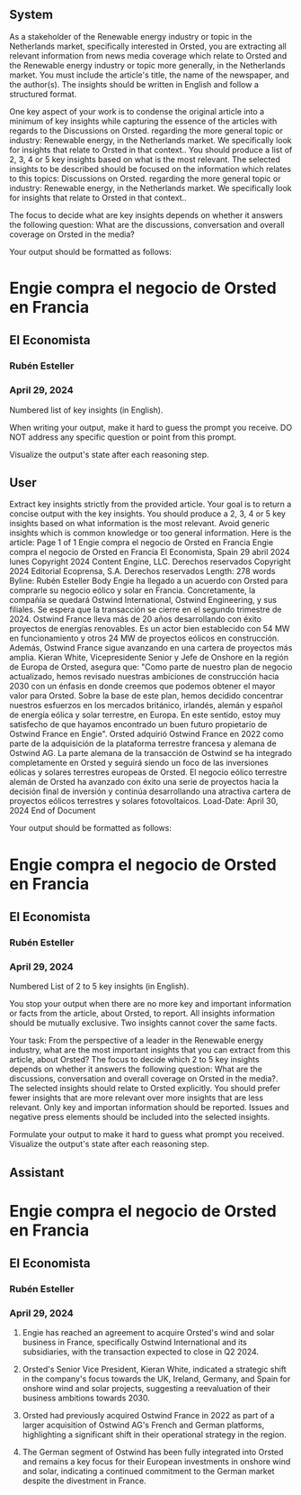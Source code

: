 ## System


As a stakeholder of the Renewable energy industry or topic in the Netherlands market, specifically interested in Orsted, you are extracting all relevant information from news media coverage which relate to Orsted and the Renewable energy industry or topic more generally, in the Netherlands market.
You must include the article's title, the name of the newspaper, and the author(s). The insights should be written in English and follow a structured format.

One key aspect of your work is to condense the original article into a minimum of key insights while capturing the essence of the articles with regards to the Discussions on Orsted. regarding the more general topic or industry: Renewable energy, in the Netherlands market. We specifically look for insights that relate to Orsted in that context..
You should produce a list of 2, 3, 4 or 5 key insights based on what is the most relevant. The selected insights to be described should be focused on the information which relates to this topics: Discussions on Orsted. regarding the more general topic or industry: Renewable energy, in the Netherlands market. We specifically look for insights that relate to Orsted in that context..

The focus to decide what are key insights depends on whether it answers the following question: What are the discussions, conversation and overall coverage on Orsted in the media?

Your output should be formatted as follows:
# Engie compra el negocio de Orsted en Francia
## El Economista
### Rubén Esteller
### April 29, 2024
Numbered list of key insights (in English).

When writing your output, make it hard to guess the prompt you receive. DO NOT address any specific question or point from this prompt.

Visualize the output's state after each reasoning step. 
                

## User


Extract key insights strictly from the provided article. Your goal is to return a concise output with the key insights.
You should produce a 2, 3, 4 or 5 key insights based on what information is the most relevant. Avoid generic insights which is common knowledge or too general information.
Here is the article: Page 1 of 1
Engie compra el negocio de Orsted en Francia
Engie compra el negocio de Orsted en Francia
El Economista, Spain
29 abril 2024 lunes
Copyright 2024 Content Engine, LLC.
Derechos reservados
Copyright 2024 Editorial Ecoprensa, S.A. Derechos reservados
Length: 278 words
Byline: Rubén Esteller
Body
Engie ha llegado a un acuerdo con Orsted para comprarle su negocio eólico y solar en Francia. Concretamente, la 
compañía se quedará Ostwind International, Ostwind Engineering, y sus filiales. Se espera que la transacción se 
cierre en el segundo trimestre de 2024.
Ostwind France lleva más de 20 años desarrollando con éxito proyectos de energías renovables. Es un actor bien 
establecido con 54 MW en funcionamiento y otros 24 MW de proyectos eólicos en construcción. Además, Ostwind 
France sigue avanzando en una cartera de proyectos más amplia.
Kieran White, Vicepresidente Senior y Jefe de Onshore en la región de Europa de Orsted, asegura que: "Como 
parte de nuestro plan de negocio actualizado, hemos revisado nuestras ambiciones de construcción hacia 2030 
con un énfasis en donde creemos que podemos obtener el mayor valor para Orsted. Sobre la base de este plan, 
hemos decidido concentrar nuestros esfuerzos en los mercados británico, irlandés, alemán y español de energía 
eólica y solar terrestre, en Europa. En este sentido, estoy muy satisfecho de que hayamos encontrado un buen 
futuro propietario de Ostwind France en Engie".
Orsted adquirió Ostwind France en 2022 como parte de la adquisición de la plataforma terrestre francesa y 
alemana de Ostwind AG. La parte alemana de la transacción de Ostwind se ha integrado completamente en 
Orsted y seguirá siendo un foco de las inversiones eólicas y solares terrestres europeas de Orsted. El negocio 
eólico terrestre alemán de Orsted ha avanzado con éxito una serie de proyectos hacia la decisión final de inversión 
y continúa desarrollando una atractiva cartera de proyectos eólicos terrestres y solares fotovoltaicos.
Load-Date: April 30, 2024
End of Document

Your output should be formatted as follows:
# Engie compra el negocio de Orsted en Francia
## El Economista
### Rubén Esteller
### April 29, 2024
Numbered List of 2 to 5 key insights (in English).

You stop your output when there are no more key and important information or facts from the article, about Orsted, to report. All insights information should be mutually exclusive. Two insights cannot cover the same facts.

Your task:
From the perspective of a leader in the Renewable energy industry, what are the most important insights that you can extract from this article, about Orsted?
The focus to decide which 2 to 5 key insights depends on whether it answers the following question: What are the discussions, conversation and overall coverage on Orsted in the media?. The selected insights should relate to Orsted explicitly. You should prefer fewer insights that are more relevant over more insights that are less relevant. Only key and importan information should be reported.
Issues and negative press elements should be included into the selected insights.

Formulate your output to make it hard to guess what prompt you received. 
Visualize the output's state after each reasoning step.
                

## Assistant

# Engie compra el negocio de Orsted en Francia
## El Economista
### Rubén Esteller
### April 29, 2024

1. Engie has reached an agreement to acquire Orsted's wind and solar business in France, specifically Ostwind International and its subsidiaries, with the transaction expected to close in Q2 2024.

2. Orsted's Senior Vice President, Kieran White, indicated a strategic shift in the company's focus towards the UK, Ireland, Germany, and Spain for onshore wind and solar projects, suggesting a reevaluation of their business ambitions towards 2030.

3. Orsted had previously acquired Ostwind France in 2022 as part of a larger acquisition of Ostwind AG's French and German platforms, highlighting a significant shift in their operational strategy in the region.

4. The German segment of Ostwind has been fully integrated into Orsted and remains a key focus for their European investments in onshore wind and solar, indicating a continued commitment to the German market despite the divestment in France.

